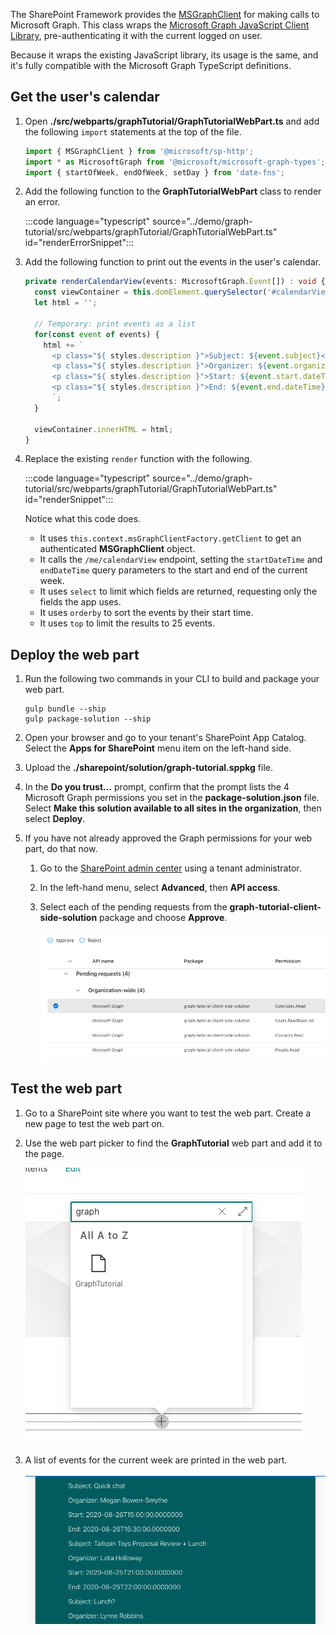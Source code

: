 <!-- markdownlint-disable MD002 MD041 -->

The SharePoint Framework provides the [MSGraphClient](https://docs.microsoft.com/javascript/api/sp-http/msgraphclient?view=sp-typescript-latest) for making calls to Microsoft Graph. This class wraps the [Microsoft Graph JavaScript Client Library](https://github.com/microsoftgraph/msgraph-sdk-javascript), pre-authenticating it with the current logged on user.

Because it wraps the existing JavaScript library, its usage is the same, and it's fully compatible with the Microsoft Graph TypeScript definitions.

## Get the user's calendar

1. Open **./src/webparts/graphTutorial/GraphTutorialWebPart.ts** and add the following `import` statements at the top of the file.

    ```typescript
    import { MSGraphClient } from '@microsoft/sp-http';
    import * as MicrosoftGraph from '@microsoft/microsoft-graph-types';
    import { startOfWeek, endOfWeek, setDay } from 'date-fns';
    ```

1. Add the following function to the **GraphTutorialWebPart** class to render an error.

    :::code language="typescript" source="../demo/graph-tutorial/src/webparts/graphTutorial/GraphTutorialWebPart.ts" id="renderErrorSnippet":::

1. Add the following function to print out the events in the user's calendar.

    ```typescript
    private renderCalendarView(events: MicrosoftGraph.Event[]) : void {
      const viewContainer = this.domElement.querySelector('#calendarView');
      let html = '';

      // Temporary: print events as a list
      for(const event of events) {
        html += `
          <p class="${ styles.description }">Subject: ${event.subject}</p>
          <p class="${ styles.description }">Organizer: ${event.organizer.emailAddress.name}</p>
          <p class="${ styles.description }">Start: ${event.start.dateTime}</p>
          <p class="${ styles.description }">End: ${event.end.dateTime}</p>
          `;
      }

      viewContainer.innerHTML = html;
    }
    ```

1. Replace the existing `render` function with the following.

    :::code language="typescript" source="../demo/graph-tutorial/src/webparts/graphTutorial/GraphTutorialWebPart.ts" id="renderSnippet":::

    Notice what this code does.

    - It uses `this.context.msGraphClientFactory.getClient` to get an authenticated **MSGraphClient** object.
    - It calls the `/me/calendarView` endpoint, setting the `startDateTime` and `endDateTime` query parameters to the start and end of the current week.
    - It uses `select` to limit which fields are returned, requesting only the fields the app uses.
    - It uses `orderby` to sort the events by their start time.
    - It uses `top` to limit the results to 25 events.

## Deploy the web part

1. Run the following two commands in your CLI to build and package your web part.

    ```Shell
    gulp bundle --ship
    gulp package-solution --ship
    ```

1. Open your browser and go to your tenant's SharePoint App Catalog. Select the **Apps for SharePoint** menu item on the left-hand side.

1. Upload the **./sharepoint/solution/graph-tutorial.sppkg** file.

1. In the **Do you trust...** prompt, confirm that the prompt lists the 4 Microsoft Graph permissions you set in the **package-solution.json** file. Select **Make this solution available to all sites in the organization**, then select **Deploy**.

1. If you have not already approved the Graph permissions for your web part, do that now.

    1. Go to the [SharePoint admin center](https://admin.microsoft.com/sharepoint?page=classicfeatures&modern=true) using a tenant administrator.

    1. In the left-hand menu, select **Advanced**, then **API access**.

    1. Select each of the pending requests from the **graph-tutorial-client-side-solution** package and choose **Approve**.

        ![A screenshot of the SharePoint admin center's API access page](images/api-access.png)

## Test the web part

1. Go to a SharePoint site where you want to test the web part. Create a new page to test the web part on.

1. Use the web part picker to find the **GraphTutorial** web part and add it to the page.

    ![A screenshot of the GraphTutorial web part in the web part picker](images/add-web-part.png)

1. A list of events for the current week are printed in the web part.

    ![A screenshot of the web part displaying a list of events](images/calendar-list.png)
